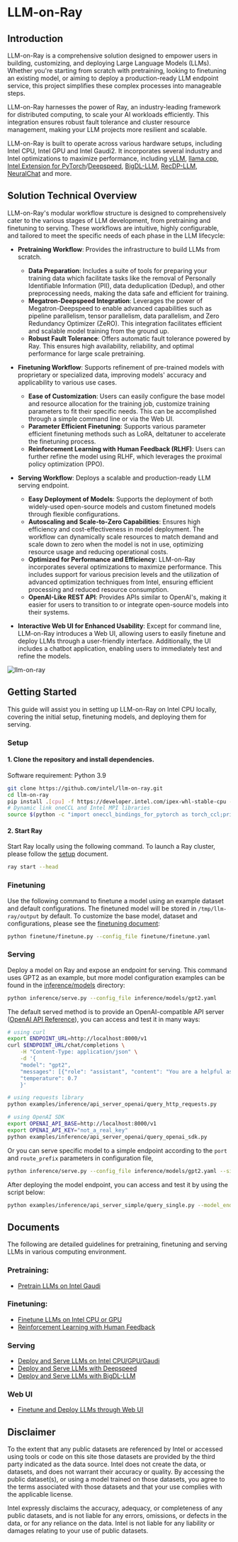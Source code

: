 # LLM-on-Ray

## Introduction
LLM-on-Ray is a comprehensive solution designed to empower users in building, customizing, and deploying Large Language Models (LLMs). Whether you're starting from scratch with pretraining, looking to finetuning an existing model, or aiming to deploy a production-ready LLM endpoint service, this project simplifies these complex processes into manageable steps.

LLM-on-Ray harnesses the power of Ray, an industry-leading framework for distributed computing, to scale your AI workloads efficiently. This integration ensures robust fault tolerance and cluster resource management, making your LLM projects more resilient and scalable.

LLM-on-Ray is built to operate across various hardware setups, including Intel CPU, Intel GPU and Intel Gaudi2. It incorporates several industry and Intel optimizations to maximize performance, including [vLLM](https://github.com/vllm-project/vllm), [llama.cpp](https://github.com/ggerganov/llama.cpp), [Intel Extension for PyTorch](https://github.com/intel/intel-extension-for-pytorch)/[Deepspeed](https://github.com/intel/intel-extension-for-deepspeed), [BigDL-LLM](https://github.com/intel-analytics/BigDL), [RecDP-LLM](https://github.com/intel/e2eAIOK/tree/main/RecDP/pyrecdp/LLM), [NeuralChat](https://huggingface.co/Intel/neural-chat-7b-v3-1) and more. 

## Solution Technical Overview
LLM-on-Ray's modular workflow structure is designed to comprehensively cater to the various stages of LLM development, from pretraining and finetuning to serving. These workflows are intuitive, highly configurable, and tailored to meet the specific needs of each phase in the LLM lifecycle:

* **Pretraining Workflow**: Provides the infrastructure to build LLMs from scratch.
    * **Data Preparation**: Includes a suite of tools for preparing your training data which facilitate tasks like the removal of Personally Identifiable Information (PII), data deduplication (Dedup), and other preprocessing needs, making the data safe and efficient for training.
    * **Megatron-Deepspeed Integration**: Leverages the power of Megatron-Deepspeed to enable advanced capabilities such as pipeline parallelism, tensor parallelism, data parallelism, and Zero Redundancy Optimizer (ZeRO). This integration facilitates efficient and scalable model training from the ground up.
    * **Robust Fault Tolerance**: Offers automatic fault tolerance powered by Ray. This ensures high availability, reliability, and optimal performance for large scale pretraining.


* **Finetuning Workflow**: Supports refinement of pre-trained models with proprietary or specialized data, improving models' accuracy and applicability to various use cases.
    * **Ease of Customization**: Users can easily configure the base model and resource allocation for the training job, customize training parameters to fit their specific needs. This can be accomplished through a simple command line or via the Web UI.
    * **Parameter Efficient Finetuning**: Supports various parameter efficient finetuning methods such as LoRA, deltatuner to accelerate the finetuning process.
    * **Reinforcement Learning with Human Feedback (RLHF)**: Users can further refine the model using RLHF, which leverages the proximal policy optimization (PPO).

* **Serving Workflow**: Deploys a scalable and production-ready LLM serving endpoint.
    * **Easy Deployment of Models**: Supports the deployment of both widely-used open-source models and custom finetuned models through flexible configurations.
    * **Autoscaling and Scale-to-Zero Capabilities**: Ensures high efficiency and cost-effectiveness in model deployment. The workflow can dynamically scale resources to match demand and scale down to zero when the model is not in use, optimizing resource usage and reducing operational costs.
    * **Optimized for Performance and Efficiency**: LLM-on-Ray incorporates several optimizations to maximize performance. This includes support for various precision levels and the utilization of advanced optimization techniques from Intel, ensuring efficient processing and reduced resource consumption.
    * **OpenAI-Like REST API**: Provides APIs similar to OpenAI's, making it easier for users to transition to or integrate open-source models into their systems.

* **Interactive Web UI for Enhanced Usability**: Except for command line, LLM-on-Ray introduces a Web UI, allowing users to easily finetune and deploy LLMs through a user-friendly interface. Additionally, the UI includes a chatbot application, enabling users to immediately test and refine the models.


![llm-on-ray](https://github.com/intel/llm-on-ray/assets/9278199/68017c14-c0be-4b91-8d71-4b74ab89bd81)


## Getting Started
This guide will assist you in setting up LLM-on-Ray on Intel CPU locally, covering the initial setup, finetuning models, and deploying them for serving.
### Setup

#### 1. Clone the repository and install dependencies.
Software requirement: Python 3.9
```bash
git clone https://github.com/intel/llm-on-ray.git
cd llm-on-ray
pip install .[cpu] -f https://developer.intel.com/ipex-whl-stable-cpu -f https://download.pytorch.org/whl/torch_stable.html
# Dynamic link oneCCL and Intel MPI libraries
source $(python -c "import oneccl_bindings_for_pytorch as torch_ccl;print(torch_ccl.cwd)")/env/setvars.sh
```

#### 2. Start Ray
Start Ray locally using the following command. To launch a Ray cluster, please follow the [setup](docs/setup.md) document.
```bash
ray start --head
```

### Finetuning
Use the following command to finetune a model using an example dataset and default configurations. The finetuned model will be stored in `/tmp/llm-ray/output` by default. To customize the base model, dataset and configurations, please see the [finetuning document](#finetune):

```bash
python finetune/finetune.py --config_file finetune/finetune.yaml
```

### Serving
Deploy a model on Ray and expose an endpoint for serving. This command uses GPT2 as an example, but more model configuration examples can be found in the [inference/models](inference/models) directory:

```bash
python inference/serve.py --config_file inference/models/gpt2.yaml
```

The default served method is to provide an OpenAI-compatible API server ([OpenAI API Reference](https://platform.openai.com/docs/api-reference/chat)), you can access and test it in many ways:
```bash
# using curl
export ENDPOINT_URL=http://localhost:8000/v1
curl $ENDPOINT_URL/chat/completions \
    -H "Content-Type: application/json" \
    -d '{
    "model": "gpt2",
    "messages": [{"role": "assistant", "content": "You are a helpful assistant."}, {"role": "user", "content": "Hello!"}],
    "temperature": 0.7
    }'

# using requests library
python examples/inference/api_server_openai/query_http_requests.py

# using OpenAI SDK
export OPENAI_API_BASE=http://localhost:8000/v1
export OPENAI_API_KEY="not_a_real_key"
python examples/inference/api_server_openai/query_openai_sdk.py
```
Or you can serve specific model to a simple endpoint according to the `port` and `route_prefix` parameters in configuration file,
```bash
python inference/serve.py --config_file inference/models/gpt2.yaml --simple
```
After deploying the model endpoint, you can access and test it by using the script below:
```bash
python examples/inference/api_server_simple/query_single.py --model_endpoint http://127.0.0.1:8000/gpt2
```

## Documents
The following are detailed guidelines for pretraining, finetuning and serving LLMs in various computing environment.

### Pretraining:
* [Pretrain LLMs on Intel Gaudi](docs/pretrain.md)

### <a name="finetune"></a> Finetuning:
* [Finetune LLMs on Intel CPU or GPU](docs/finetune.md)
* [Reinforcement Learning with Human Feedback](docs/rlhf.md)

### Serving
* [Deploy and Serve LLMs on Intel CPU/GPU/Gaudi](docs/serve.md)
* [Deploy and Serve LLMs with Deepspeed](docs/serve_deepspeed.md)
* [Deploy and Serve LLMs with BigDL-LLM](docs/serve_bigdl.md)

### Web UI
* [Finetune and Deploy LLMs through Web UI](docs/web_ui.md)

## Disclaimer 
To the extent that any public datasets are referenced by Intel or accessed using tools or code on this site those datasets are provided by the third party indicated as the data source. Intel does not create the data, or datasets, and does not warrant their accuracy or quality. By accessing the public dataset(s), or using a model trained on those datasets, you agree to the terms associated with those datasets and that your use complies with the applicable license. 
 
Intel expressly disclaims the accuracy, adequacy, or completeness of any public datasets, and is not liable for any errors, omissions, or defects in the data, or for any reliance on the data.  Intel is not liable for any liability or damages relating to your use of public datasets.
